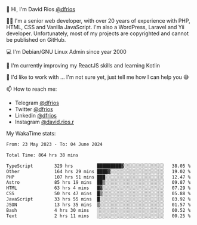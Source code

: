 👋 Hi, I'm David Rios [@dfrios](https://github.com/dfrios)

👨‍💻 I'm a senior web developer, with over 20 years of experience with PHP, HTML, CSS and Vanilla JavaScript. I'm also a WordPress, Laravel and Yii developer. Unfortunately, most of my projects are copyrighted and cannot be published on GitHub.

💻 I'm Debian/GNU Linux Admin since year 2000

🌱 I'm currently improving my ReactJS skills and learning Kotlin

💞️ I'd like to work with ... I'm not sure yet, just tell me how I can help you 😅


📫 How to reach me:
* Telegram [@dfrios](https://t.me/dfrios)
* Twitter [@dfrios](https://twitter.com/dfrios)
* Linkedin [@dfrios](https://linkedin.com/in/dfrios)
* Instagram [@david.rios.r](https://instagram.com/david.rios.r)



My WakaTime stats:
<!--START_SECTION:waka-->

```txt
From: 23 May 2023 - To: 04 June 2024

Total Time: 864 hrs 38 mins

TypeScript        329 hrs         █████████▓░░░░░░░░░░░░░░░   38.05 %
Other             164 hrs 29 mins ████▓░░░░░░░░░░░░░░░░░░░░   19.02 %
PHP               107 hrs 51 mins ███░░░░░░░░░░░░░░░░░░░░░░   12.47 %
Astro             85 hrs 19 mins  ██▒░░░░░░░░░░░░░░░░░░░░░░   09.87 %
HTML              63 hrs 4 mins   █▓░░░░░░░░░░░░░░░░░░░░░░░   07.29 %
CSS               50 hrs 47 mins  █▒░░░░░░░░░░░░░░░░░░░░░░░   05.88 %
JavaScript        33 hrs 55 mins  █░░░░░░░░░░░░░░░░░░░░░░░░   03.92 %
JSON              13 hrs 35 mins  ▒░░░░░░░░░░░░░░░░░░░░░░░░   01.57 %
Bash              4 hrs 30 mins   ░░░░░░░░░░░░░░░░░░░░░░░░░   00.52 %
Text              2 hrs 11 mins   ░░░░░░░░░░░░░░░░░░░░░░░░░   00.25 %
```

<!--END_SECTION:waka-->
